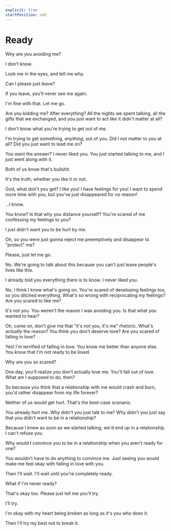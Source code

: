 ```yaml
---
explicit: true
startPosition: odd
---
```


# Ready

Why are you avoiding me?

I don't know.

Look me in the eyes, and tell me why.

Can I please just leave?

If you leave, you'll never see me again.

I'm fine with that. Let me go.

Are you kidding me? After everything? All the nights we spent talking, all the gifts that we exchanged, and you just want to act like it didn't matter at all?

I don't know what you're trying to get out of me.

I'm trying to get something, *anything*, out of you. Did I not matter to you at all? Did you just want to lead me on?

You want the answer? I never liked you. You just started talking to me, and I just went along with it.

Both of us know that's bullshit.

It's the truth, whether you like it or not.

God, what don't you get? I like you! I have feelings for you! I want to spend more time with you, but you've just disappeared for no reason!

&hellip;I know.

You know? Is that why you distance yourself? You're scared of me confessing my feelings to you?

I just didn't want you to be hurt by me.

Oh, so you were just gonna reject me preemptively and disappear to "protect" me?

Please, just let me go.

No. We're going to talk about this because you can't just leave people's lives like this.

I already told you everything there is to know. I never liked you.

No, I think I know what's going on. You're scared of developing feelings too, so you ditched everything. What's so wrong with reciprocating my feelings? Are you scared to like me?

It's not you. You weren't the reason I was avoiding you. Is that what you wanted to hear?

Oh, come on, don't give me that "it's not you, it's me" rhetoric. What's *actually* the reason? You think you don't deserve love? Are you scared of falling in love?

Yes! I'm terrified of falling in love. You know me better than anyone else. You *know* that I'm not ready to be loved.

Why are you so scared?

One day, you'll realize you don't actually love me. You'll fall out of love. What am I supposed to do, then?

So because you think that a relationship with me would crash and burn, you'd rather disappear from my life forever?

Neither of us would get hurt. That's the best-case scenario.

You already hurt me. Why didn't you just talk to me? Why didn't you just say that you didn't want to be in a relationship?

Because I knew as soon as we started talking, we'd end up in a relationship. I can't refuse you.

Why would I convince you to be in a relationship when you aren't ready for one?

You wouldn't have to do anything to convince me. Just seeing you would make me feel okay with falling in love with you.

Then I'll wait. I'll wait until you're completely ready.

What if I'm never ready?

That's okay too. Please just tell me you'll try.

I'll try.

I'm okay with my heart being broken as long as it's you who does it.

Then I'll try my best not to break it.
